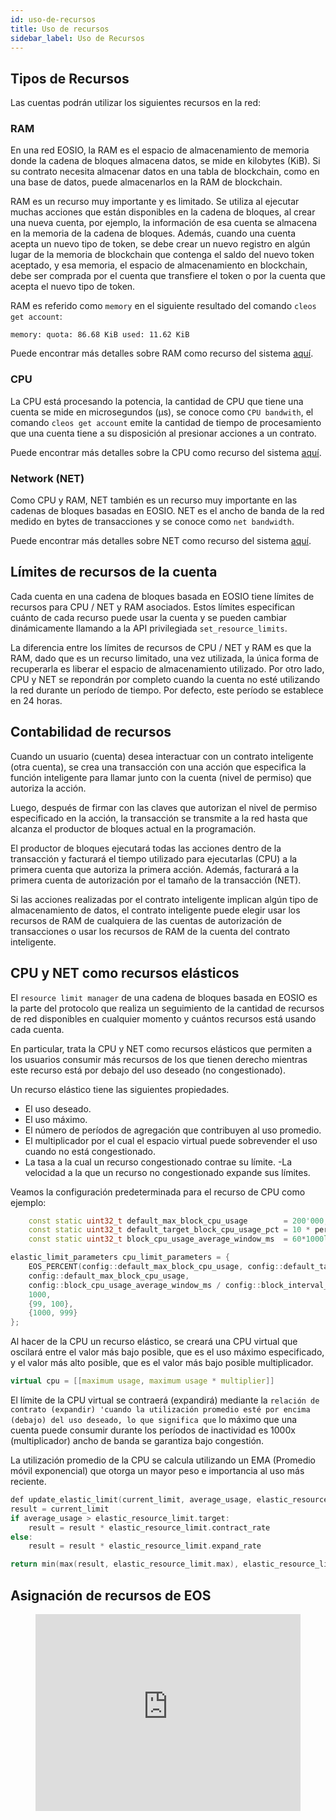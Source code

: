 ```yaml
---
id: uso-de-recursos
title: Uso de recursos
sidebar_label: Uso de Recursos
---
```


## Tipos de Recursos

Las cuentas podrán utilizar los siguientes recursos en la red:

### RAM

En una red EOSIO, la RAM es el espacio de almacenamiento de memoria donde la cadena de bloques almacena datos, se mide en kilobytes (KiB). Si su contrato necesita almacenar datos en una tabla de blockchain, como en una base de datos, puede almacenarlos en la RAM de blockchain.

RAM es un recurso muy importante y es limitado. Se utiliza al ejecutar muchas acciones que están disponibles en la cadena de bloques, al crear una nueva cuenta, por ejemplo, la información de esa cuenta se almacena en la memoria de la cadena de bloques. Además, cuando una cuenta acepta un nuevo tipo de token, se debe crear un nuevo registro en algún lugar de la memoria de blockchain que contenga el saldo del nuevo token aceptado, y esa memoria, el espacio de almacenamiento en blockchain, debe ser comprada por el cuenta que transfiere el token o por la cuenta que acepta el nuevo tipo de token.

RAM es referido como `memory` en el siguiente resultado del comando `cleos get account`:

`
    memory:
    quota: 86.68 KiB
    used: 11.62 KiB
`

Puede encontrar más detalles sobre RAM como recurso del sistema [aquí](https://developers.eos.io/manuals/eosio.contracts/latest/key-concepts/ram ).

### CPU

La CPU está procesando la potencia, la cantidad de CPU que tiene una cuenta se mide en microsegundos (μs), se conoce como `CPU bandwith`, el comando `cleos get account` emite la cantidad de tiempo de procesamiento que una cuenta tiene a su disposición al presionar acciones a un contrato.

Puede encontrar más detalles sobre la CPU como recurso del sistema [aquí](https://developers.eos.io/manuals/eosio.contracts/latest/key-concepts/cpu).

### Network (NET)
Como CPU y RAM, NET también es un recurso muy importante en las cadenas de bloques basadas en EOSIO. NET es el ancho de banda de la red medido en bytes de transacciones y se conoce como `net bandwidth`.

Puede encontrar más detalles sobre NET como recurso del sistema [aquí](https://developers.eos.io/manuals/eosio.contracts/latest/key-concepts/net).

## Límites de recursos de la cuenta

Cada cuenta en una cadena de bloques basada en EOSIO tiene límites de recursos para CPU / NET y RAM asociados. Estos límites especifican cuánto de cada recurso puede usar la cuenta y se pueden cambiar dinámicamente llamando a la API privilegiada `set_resource_limits`.

La diferencia entre los límites de recursos de CPU / NET y RAM es que la RAM, dado que es un recurso limitado, una vez utilizada, la única forma de recuperarla es liberar el espacio de almacenamiento utilizado. Por otro lado, CPU y NET se repondrán por completo cuando la cuenta no esté utilizando la red durante un período de tiempo. Por defecto, este período se establece en 24 horas.


## Contabilidad de recursos
Cuando un usuario (cuenta) desea interactuar con un contrato inteligente (otra cuenta), se crea una transacción con una acción que especifica la función inteligente para llamar junto con la cuenta (nivel de permiso) que autoriza la acción.

Luego, después de firmar con las claves que autorizan el nivel de permiso especificado en la acción, la transacción se transmite a la red hasta que alcanza el productor de bloques actual en la programación.

El productor de bloques ejecutará todas las acciones dentro de la transacción y facturará el tiempo utilizado para ejecutarlas (CPU) a la primera cuenta que autoriza la primera acción. Además, facturará a la primera cuenta de autorización por el tamaño de la transacción (NET).

Si las acciones realizadas por el contrato inteligente implican algún tipo de almacenamiento de datos, el contrato inteligente puede elegir usar los recursos de RAM de cualquiera de las cuentas de autorización de transacciones o usar los recursos de RAM de la cuenta del contrato inteligente.

## CPU y NET como recursos elásticos
El `resource limit manager` de una cadena de bloques basada en EOSIO es la parte del protocolo que realiza un seguimiento de la cantidad de recursos de red disponibles en cualquier momento y cuántos recursos está usando cada cuenta.

En particular, trata la CPU y NET como recursos elásticos que permiten a los usuarios consumir más recursos de los que tienen derecho mientras este recurso está por debajo del uso deseado (no congestionado).

Un recurso elástico tiene las siguientes propiedades.

- El uso deseado.
- El uso máximo.
- El número de períodos de agregación que contribuyen al uso promedio.
- El multiplicador por el cual el espacio virtual puede sobrevender el uso cuando no está congestionado.
- La tasa a la cual un recurso congestionado contrae su límite.
-La velocidad a la que un recurso no congestionado expande sus límites.


Veamos la configuración predeterminada para el recurso de CPU como ejemplo:

```c++
    const static uint32_t default_max_block_cpu_usage        = 200'000; /// max block cpu usage in microseconds
    const static uint32_t default_target_block_cpu_usage_pct = 10 * percent_1;
    const static uint32_t block_cpu_usage_average_window_ms  = 60*1000l; 
```

```c++
elastic_limit_parameters cpu_limit_parameters = {
    EOS_PERCENT(config::default_max_block_cpu_usage, config::default_target_block_cpu_usage_pct), //10% of 200ms
    config::default_max_block_cpu_usage,                                                          //200ms
    config::block_cpu_usage_average_window_ms / config::block_interval_ms,                        //60s (120 blocks)
    1000,                                                                                         //x1000 multiplier
    {99, 100},                                                                                    //contract ratio 0.99 
    {1000, 999}                                                                                   //expand ratio 1.001
};
```

Al hacer de la CPU un recurso elástico, se creará una CPU virtual que oscilará entre el valor más bajo posible, que es el uso máximo especificado, y el valor más alto posible, que es el valor más bajo posible multiplicador.

```c++
virtual cpu = [[maximum usage, maximum usage * multiplier]]
```

El límite de la CPU virtual se contraerá (expandirá) mediante la `relación de contrato (expandir) 'cuando la utilización promedio esté por encima (debajo) del uso deseado, lo que significa que` lo máximo que una cuenta puede consumir durante los períodos de inactividad es 1000x (multiplicador) ancho de banda se garantiza bajo congestión.

La utilización promedio de la CPU se calcula utilizando un EMA (Promedio móvil exponencial) que otorga un mayor peso e importancia al uso más reciente.


```c++
def update_elastic_limit(current_limit, average_usage, elastic_resource_limit) {
result = current_limit
if average_usage > elastic_resource_limit.target:
    result = result * elastic_resource_limit.contract_rate
else:
    result = result * elastic_resource_limit.expand_rate

return min(max(result, elastic_resource_limit.max), elastic_resource_limit.max * elastic_resource_limit.max_multiplier)
```

## Asignación de recursos de EOS

<figure class="video_container">
  <iframe width="100%" height="315" src="https://www.youtube.com/embed/N6CTRdx6NVE" frameborder="0" allowfullscreen="true"> </iframe>
</figure>